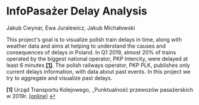 # InfoPasażer Delay Analysis
Jakub Cwynar, Ewa Juralewicz, Jakub Michałowski

This project's goal is to visualize polish train delays in time, along with weather data and aims at helping to understand the causes and consequences of delays in Poland. In Q1 2019, almost 20% of trains operated by the biggest national operator, PKP Intercity, were delayed at least 6 minutes <b id="a1">[[1]](#f1)</b>. 
The polish railways operator, PKP PLK, publishes only current delays information, with data about past events. In this project we try to aggregate and visualize past delays.

<b id="f1">[1]</b> Urząd Transportu Kolejowego, _Punktualność przewozów pasażerskich w 2019r. [[online]](https://www.utk.gov.pl/pl/raporty-i-analizy/analizy-i-monitoring/statystyka-przewozow-pa/14979,Punktualnosc-przewozow-pasazerskich-w-2019-r.html) [↩](#a1)